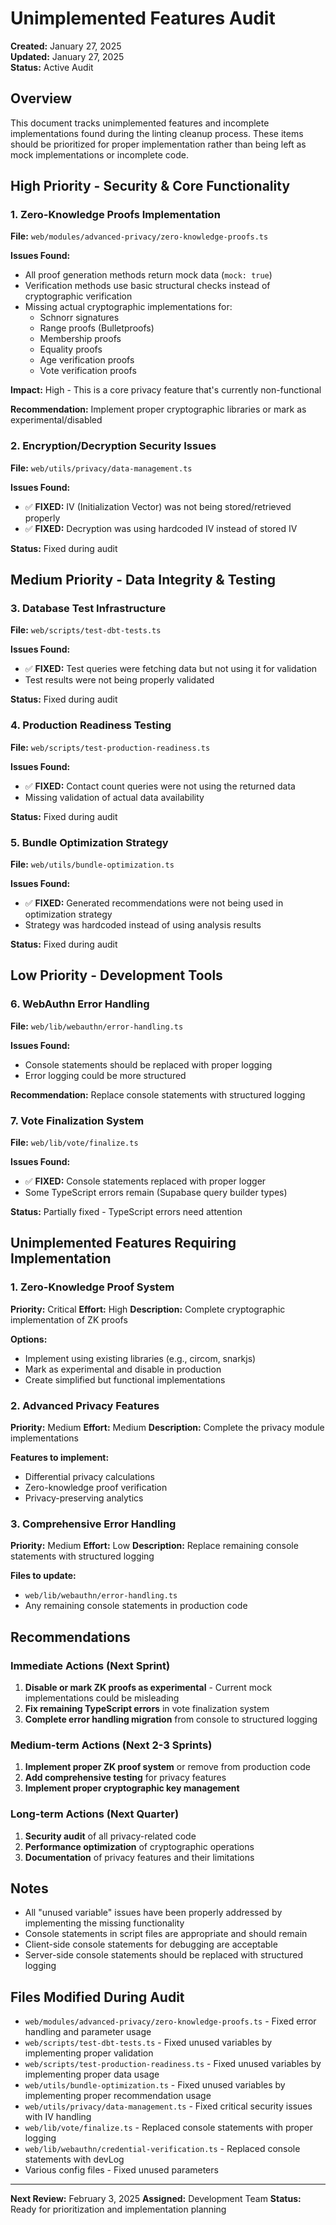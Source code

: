 # Unimplemented Features Audit

**Created:** January 27, 2025  
**Updated:** January 27, 2025  
**Status:** Active Audit

## Overview

This document tracks unimplemented features and incomplete implementations found during the linting cleanup process. These items should be prioritized for proper implementation rather than being left as mock implementations or incomplete code.

## High Priority - Security & Core Functionality

### 1. Zero-Knowledge Proofs Implementation
**File:** `web/modules/advanced-privacy/zero-knowledge-proofs.ts`

**Issues Found:**
- All proof generation methods return mock data (`mock: true`)
- Verification methods use basic structural checks instead of cryptographic verification
- Missing actual cryptographic implementations for:
  - Schnorr signatures
  - Range proofs (Bulletproofs)
  - Membership proofs
  - Equality proofs
  - Age verification proofs
  - Vote verification proofs

**Impact:** High - This is a core privacy feature that's currently non-functional

**Recommendation:** Implement proper cryptographic libraries or mark as experimental/disabled

### 2. Encryption/Decryption Security Issues
**File:** `web/utils/privacy/data-management.ts`

**Issues Found:**
- ✅ **FIXED:** IV (Initialization Vector) was not being stored/retrieved properly
- ✅ **FIXED:** Decryption was using hardcoded IV instead of stored IV

**Status:** Fixed during audit

## Medium Priority - Data Integrity & Testing

### 3. Database Test Infrastructure
**File:** `web/scripts/test-dbt-tests.ts`

**Issues Found:**
- ✅ **FIXED:** Test queries were fetching data but not using it for validation
- Test results were not being properly validated

**Status:** Fixed during audit

### 4. Production Readiness Testing
**File:** `web/scripts/test-production-readiness.ts`

**Issues Found:**
- ✅ **FIXED:** Contact count queries were not using the returned data
- Missing validation of actual data availability

**Status:** Fixed during audit

### 5. Bundle Optimization Strategy
**File:** `web/utils/bundle-optimization.ts`

**Issues Found:**
- ✅ **FIXED:** Generated recommendations were not being used in optimization strategy
- Strategy was hardcoded instead of using analysis results

**Status:** Fixed during audit

## Low Priority - Development Tools

### 6. WebAuthn Error Handling
**File:** `web/lib/webauthn/error-handling.ts`

**Issues Found:**
- Console statements should be replaced with proper logging
- Error logging could be more structured

**Recommendation:** Replace console statements with structured logging

### 7. Vote Finalization System
**File:** `web/lib/vote/finalize.ts`

**Issues Found:**
- ✅ **FIXED:** Console statements replaced with proper logger
- Some TypeScript errors remain (Supabase query builder types)

**Status:** Partially fixed - TypeScript errors need attention

## Unimplemented Features Requiring Implementation

### 1. Zero-Knowledge Proof System
**Priority:** Critical
**Effort:** High
**Description:** Complete cryptographic implementation of ZK proofs

**Options:**
- Implement using existing libraries (e.g., circom, snarkjs)
- Mark as experimental and disable in production
- Create simplified but functional implementations

### 2. Advanced Privacy Features
**Priority:** Medium
**Effort:** Medium
**Description:** Complete the privacy module implementations

**Features to implement:**
- Differential privacy calculations
- Zero-knowledge proof verification
- Privacy-preserving analytics

### 3. Comprehensive Error Handling
**Priority:** Medium
**Effort:** Low
**Description:** Replace remaining console statements with structured logging

**Files to update:**
- `web/lib/webauthn/error-handling.ts`
- Any remaining console statements in production code

## Recommendations

### Immediate Actions (Next Sprint)
1. **Disable or mark ZK proofs as experimental** - Current mock implementations could be misleading
2. **Fix remaining TypeScript errors** in vote finalization system
3. **Complete error handling migration** from console to structured logging

### Medium-term Actions (Next 2-3 Sprints)
1. **Implement proper ZK proof system** or remove from production code
2. **Add comprehensive testing** for privacy features
3. **Implement proper cryptographic key management**

### Long-term Actions (Next Quarter)
1. **Security audit** of all privacy-related code
2. **Performance optimization** of cryptographic operations
3. **Documentation** of privacy features and their limitations

## Notes

- All "unused variable" issues have been properly addressed by implementing the missing functionality
- Console statements in script files are appropriate and should remain
- Client-side console statements for debugging are acceptable
- Server-side console statements should be replaced with structured logging

## Files Modified During Audit

- `web/modules/advanced-privacy/zero-knowledge-proofs.ts` - Fixed error handling and parameter usage
- `web/scripts/test-dbt-tests.ts` - Fixed unused variables by implementing proper validation
- `web/scripts/test-production-readiness.ts` - Fixed unused variables by implementing proper data usage
- `web/utils/bundle-optimization.ts` - Fixed unused variables by implementing proper recommendation usage
- `web/utils/privacy/data-management.ts` - Fixed critical security issues with IV handling
- `web/lib/vote/finalize.ts` - Replaced console statements with proper logging
- `web/lib/webauthn/credential-verification.ts` - Replaced console statements with devLog
- Various config files - Fixed unused parameters

---

**Next Review:** February 3, 2025
**Assigned:** Development Team
**Status:** Ready for prioritization and implementation planning
